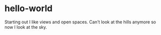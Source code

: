 # hello-world
Starting out
I like views and open spaces. Can't look at the hills anymore so now I look at the sky.
